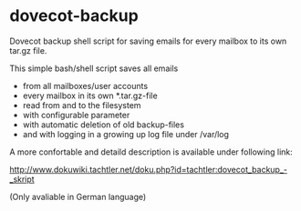 # dovecot-backup
Dovecot backup shell script for saving emails for every mailbox to its own tar.gz file.

This simple bash/shell script saves all emails
- from all mailboxes/user accounts
- every mailbox in its own *.tar.gz-file
- read from and to the filesystem
- with configurable parameter
- with automatic deletion of old backup-files
- and with logging in a growing up log file under /var/log

A more confortable and detaild description is available under following link:

http://www.dokuwiki.tachtler.net/doku.php?id=tachtler:dovecot_backup_-_skript

(Only avaliable in German language)
